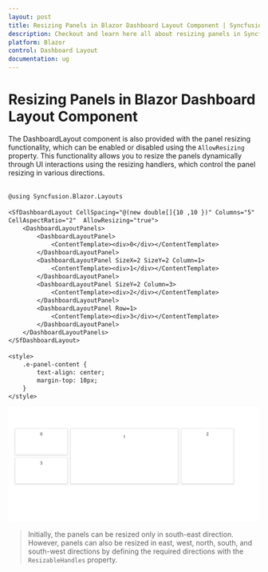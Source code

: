 ```yaml
---
layout: post
title: Resizing Panels in Blazor Dashboard Layout Component | Syncfusion
description: Checkout and learn here all about resizing panels in Syncfusion Blazor Dashboard Layout component and more.
platform: Blazor
control: Dashboard Layout
documentation: ug
---
```


# Resizing Panels in Blazor Dashboard Layout Component

The DashboardLayout component is also provided with the panel resizing functionality, which can be enabled or disabled using the `AllowResizing` property. This functionality allows you to resize the panels dynamically through UI interactions using the resizing handlers, which control the panel resizing in various directions.

```cshtml

@using Syncfusion.Blazor.Layouts

<SfDashboardLayout CellSpacing="@(new double[]{10 ,10 })" Columns="5" CellAspectRatio="2"  AllowResizing="true">
    <DashboardLayoutPanels>
        <DashboardLayoutPanel>
            <ContentTemplate><div>0</div></ContentTemplate>
        </DashboardLayoutPanel>
        <DashboardLayoutPanel SizeX=2 SizeY=2 Column=1>
            <ContentTemplate><div>1</div></ContentTemplate>
        </DashboardLayoutPanel>
        <DashboardLayoutPanel SizeY=2 Column=3>
            <ContentTemplate><div>2</div></ContentTemplate>
        </DashboardLayoutPanel>
        <DashboardLayoutPanel Row=1>
            <ContentTemplate><div>3</div></ContentTemplate>
        </DashboardLayoutPanel>
    </DashboardLayoutPanels>
</SfDashboardLayout>

<style>
    .e-panel-content {
        text-align: center;
        margin-top: 10px;
    }
</style>

```



![Resizing Panels in Blazor DashboardLayout](../images/blazor-dashboard-layout-panel-resizing.gif)

> Initially, the panels can be resized only in south-east direction. However, panels can also be resized in east, west, north, south, and south-west directions by defining the required directions with the `ResizableHandles` property.